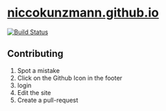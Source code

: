 # [niccokunzmann.github.io](https://niccokunzmann.github.io)

[![Build Status](https://travis-ci.org/niccokunzmann/niccokunzmann.github.io.svg?branch=master)](https://travis-ci.org/niccokunzmann/niccokunzmann.github.io)

Contributing
------------

1. Spot a mistake
2. Click on the Github Icon in the footer
3. login
4. Edit the site
5. Create a pull-request
